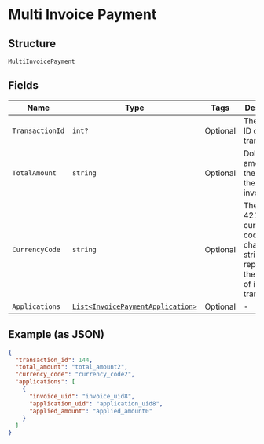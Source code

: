 
# Multi Invoice Payment

## Structure

`MultiInvoicePayment`

## Fields

| Name | Type | Tags | Description |
|  --- | --- | --- | --- |
| `TransactionId` | `int?` | Optional | The numeric ID of the transaction. |
| `TotalAmount` | `string` | Optional | Dollar amount of the sum of the paid invoices. |
| `CurrencyCode` | `string` | Optional | The ISO 4217 currency code (3 character string) representing the currency of invoice transaction. |
| `Applications` | [`List<InvoicePaymentApplication>`](../../doc/models/invoice-payment-application.md) | Optional | - |

## Example (as JSON)

```json
{
  "transaction_id": 144,
  "total_amount": "total_amount2",
  "currency_code": "currency_code2",
  "applications": [
    {
      "invoice_uid": "invoice_uid8",
      "application_uid": "application_uid8",
      "applied_amount": "applied_amount0"
    }
  ]
}
```

